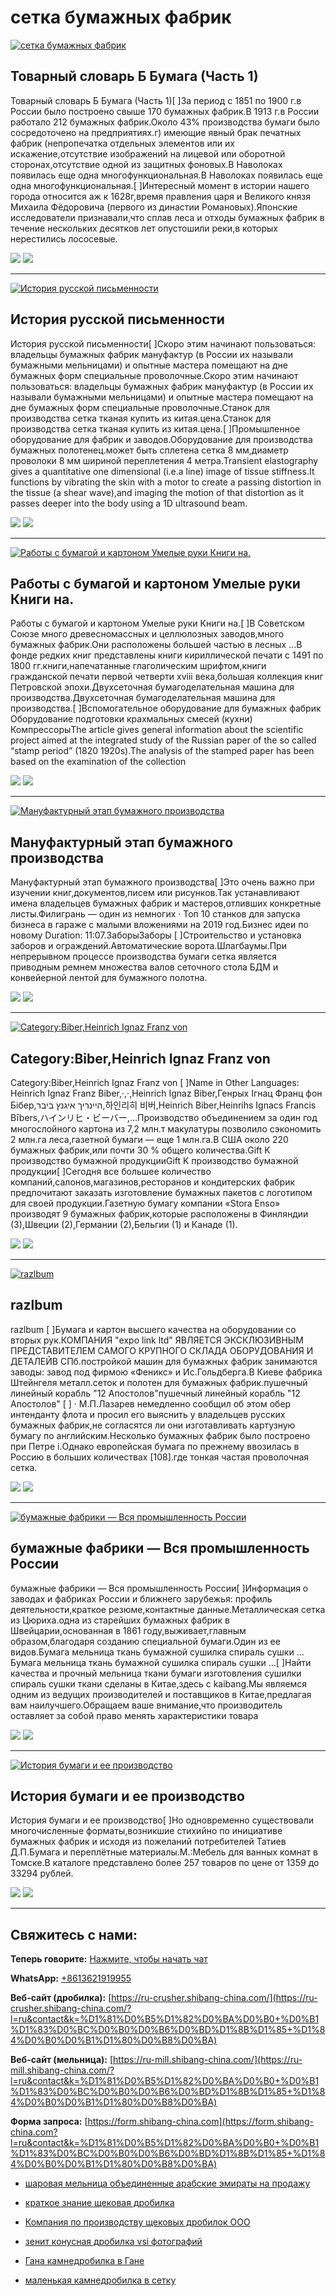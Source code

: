 # сетка бумажных фабрик

<a href="https://swt.shibang-china.com/?l=ru&img&k=%D1%81%D0%B5%D1%82%D0%BA%D0%B0+%D0%B1%D1%83%D0%BC%D0%B0%D0%B6%D0%BD%D1%8B%D1%85+%D1%84%D0%B0%D0%B1%D1%80%D0%B8%D0%BA" target="_blank">![сетка бумажных фабрик](http://static.shibang-china.com/all-800x300/626.jpg)</a>

## Товарный словарь Б Бумага (Часть 1)
Товарный словарь Б Бумага (Часть 1)[ ]За период с 1851 по 1900 г.в России было построено свыше 170 бумажных фабрик.В 1913 г.в России работало 212 бумажных фабрик.Около 43% производства бумаги было сосредоточено на предприятиях.г) имеющие явный брак печатных фабрик (непропечатка отдельных элементов или их искажение,отсутствие изображений на лицевой или оборотной сторонах,отсутствие одной из защитных фоновых.В Наволоках появилась еще одна многофункциональная.В Наволоках появилась еще одна многофункциональная.[ ]Интересный момент в истории нашего города относится аж к 1628г,время правления царя и Великого князя Михаила Фёдоровича (первого из династии Романовых).Японские исследователи признавали,что сплав леса и отходы бумажных фабрик в течение нескольких десятков лет опустошили реки,в которых нерестились лососевые.


<a href="https://whatsapp.shibangsoft.com/WhatsApp.php" target="_blank" title="WhatsApp">![](http://static.shibang-china.com/icon/whatsapp.png)</a> <a href="https://swt.shibang-china.com/?l=ru&icon&k=%D1%81%D0%B5%D1%82%D0%BA%D0%B0+%D0%B1%D1%83%D0%BC%D0%B0%D0%B6%D0%BD%D1%8B%D1%85+%D1%84%D0%B0%D0%B1%D1%80%D0%B8%D0%BA" target="_blank">![](http://static.shibang-china.com/icon/chat-ru.png)</a>

---

<a href="https://swt.shibang-china.com/?l=ru&img&k=%D1%81%D0%B5%D1%82%D0%BA%D0%B0+%D0%B1%D1%83%D0%BC%D0%B0%D0%B6%D0%BD%D1%8B%D1%85+%D1%84%D0%B0%D0%B1%D1%80%D0%B8%D0%BA" target="_blank">![История русской письменности](http://static.shibang-china.com/all-800x300/1288.jpg)</a>

## История русской письменности
История русской письменности[ ]Скоро этим начинают пользоваться: владельцы бумажных фабрик мануфактур (в России их называли бумажными мельницами) и опытные мастера помещают на дне бумажных форм специальные проволочные.Скоро этим начинают пользоваться: владельцы бумажных фабрик мануфактур (в России их называли бумажными мельницами) и опытные мастера помещают на дне бумажных форм специальные проволочные.Станок для производства сетка тканая купить из китая.цена.Станок для производства сетка тканая купить из китая.цена.[ ]Промышленное оборудование для фабрик и заводов.Оборудование для производства бумажных полотенец.может быть сплетена сетка 8 мм,диаметр проволоки 8 мм шириной переплетения 4 метра.Transient elastography gives a quantitative one dimensional (i.e.a line) image of tissue stiffness.It functions by vibrating the skin with a motor to create a passing distortion in the tissue (a shear wave),and imaging the motion of that distortion as it passes deeper into the body using a 1D ultrasound beam.


<a href="https://whatsapp.shibangsoft.com/WhatsApp.php" target="_blank" title="WhatsApp">![](http://static.shibang-china.com/icon/whatsapp.png)</a> <a href="https://swt.shibang-china.com/?l=ru&icon&k=%D1%81%D0%B5%D1%82%D0%BA%D0%B0+%D0%B1%D1%83%D0%BC%D0%B0%D0%B6%D0%BD%D1%8B%D1%85+%D1%84%D0%B0%D0%B1%D1%80%D0%B8%D0%BA" target="_blank">![](http://static.shibang-china.com/icon/chat-ru.png)</a>

---

<a href="https://swt.shibang-china.com/?l=ru&img&k=%D1%81%D0%B5%D1%82%D0%BA%D0%B0+%D0%B1%D1%83%D0%BC%D0%B0%D0%B6%D0%BD%D1%8B%D1%85+%D1%84%D0%B0%D0%B1%D1%80%D0%B8%D0%BA" target="_blank">![Работы с бумагой и картоном Умелые руки Книги на.](http://static.shibang-china.com/all-800x300/1377.jpg)</a>

## Работы с бумагой и картоном Умелые руки Книги на.
Работы с бумагой и картоном Умелые руки Книги на.[ ]В Советском Союзе много древесномассных и целлюлозных заводов,много бумажных фабрик.Они расположены большей частью в лесных …В фонде редких книг представлены книги кириллической печати с 1491 по 1800 гг.книги,напечатанные глаголическим шрифтом,книги гражданской печати первой четверти xviii века,большая коллекция книг Петровской эпохи.Двухсеточная бумагоделательная машина для производства.Двухсеточная бумагоделательная машина для производства.[ ]Вспомогательное оборудование для бумажных фабрик Оборудование подготовки крахмальных смесей (кухни) КомпрессорыThe article gives general information about the scientific project aimed at the integrated study of the Russian paper of the so called “stamp period” (1820 1920s).The analysis of the stamped paper has been based on the examination of the collection


<a href="https://whatsapp.shibangsoft.com/WhatsApp.php" target="_blank" title="WhatsApp">![](http://static.shibang-china.com/icon/whatsapp.png)</a> <a href="https://swt.shibang-china.com/?l=ru&icon&k=%D1%81%D0%B5%D1%82%D0%BA%D0%B0+%D0%B1%D1%83%D0%BC%D0%B0%D0%B6%D0%BD%D1%8B%D1%85+%D1%84%D0%B0%D0%B1%D1%80%D0%B8%D0%BA" target="_blank">![](http://static.shibang-china.com/icon/chat-ru.png)</a>

---

<a href="https://swt.shibang-china.com/?l=ru&img&k=%D1%81%D0%B5%D1%82%D0%BA%D0%B0+%D0%B1%D1%83%D0%BC%D0%B0%D0%B6%D0%BD%D1%8B%D1%85+%D1%84%D0%B0%D0%B1%D1%80%D0%B8%D0%BA" target="_blank">![Мануфактурный этап бумажного производства](http://static.shibang-china.com/all-800x300/925.jpg)</a>

## Мануфактурный этап бумажного производства
Мануфактурный этап бумажного производства[ ]Это очень важно при изучении книг,документов,писем или рисунков.Так устанавливают имена владельцев бумажных фабрик и мастеров,отливших конкретные листы.Филигрань — один из немногих&nbsp;&#0183;&#32;Топ 10 станков для запуска бизнеса в гараже с малыми вложениями на 2019 год.Бизнес идеи по новому Duration: 11:07.ЗаборыЗаборы [ ]Строительство и установка заборов и ограждений.Автоматические ворота.Шлагбаумы.При непрерывном процессе производства бумаги сетка является приводным ремнем множества валов сеточного стола БДМ и конвейерной лентой для бумажного полотна.


<a href="https://whatsapp.shibangsoft.com/WhatsApp.php" target="_blank" title="WhatsApp">![](http://static.shibang-china.com/icon/whatsapp.png)</a> <a href="https://swt.shibang-china.com/?l=ru&icon&k=%D1%81%D0%B5%D1%82%D0%BA%D0%B0+%D0%B1%D1%83%D0%BC%D0%B0%D0%B6%D0%BD%D1%8B%D1%85+%D1%84%D0%B0%D0%B1%D1%80%D0%B8%D0%BA" target="_blank">![](http://static.shibang-china.com/icon/chat-ru.png)</a>

---

<a href="https://swt.shibang-china.com/?l=ru&img&k=%D1%81%D0%B5%D1%82%D0%BA%D0%B0+%D0%B1%D1%83%D0%BC%D0%B0%D0%B6%D0%BD%D1%8B%D1%85+%D1%84%D0%B0%D0%B1%D1%80%D0%B8%D0%BA" target="_blank">![Category:Biber,Heinrich Ignaz Franz von](http://static.shibang-china.com/all-800x300/739.jpg)</a>

## Category:Biber,Heinrich Ignaz Franz von
Category:Biber,Heinrich Ignaz Franz von [ ]Name in Other Languages: Heinrich Ignaz Franz Biber,&#183;,&#183;,Heinrich Ignaz Biber,Генрых Ігнац Франц фон Бібер,היינריך איגנץ ביבר,하인리히 비버,Heinrich Biber,Heinrihs Ignacs Francis Bībers,ハインリヒ・ビーバー,…Производство объединением за один год многослойного картона из 7,2 млн.т макулатуры позволило сэкономить 2 млн.га леса,газетной бумаги — еще 1 млн.га.В США около 220 бумажных фабрик,или почти 30 % общего количества.Gift K производство бумажной продукцииGift K производство бумажной продукции[ ]Сегодня все большее количество компаний,салонов,магазинов,ресторанов и кондитерских фабрик предпочитают заказать изготовление бумажных пакетов с логотипом для своей продукции.Газетную бумагу компании &#171;Stora Enso&#187; производят 9 бумажных фабрик,которые расположены в Финляндии (3),Швеции (2),Германии (2),Бельгии (1) и Канаде (1).


<a href="https://whatsapp.shibangsoft.com/WhatsApp.php" target="_blank" title="WhatsApp">![](http://static.shibang-china.com/icon/whatsapp.png)</a> <a href="https://swt.shibang-china.com/?l=ru&icon&k=%D1%81%D0%B5%D1%82%D0%BA%D0%B0+%D0%B1%D1%83%D0%BC%D0%B0%D0%B6%D0%BD%D1%8B%D1%85+%D1%84%D0%B0%D0%B1%D1%80%D0%B8%D0%BA" target="_blank">![](http://static.shibang-china.com/icon/chat-ru.png)</a>

---

<a href="https://swt.shibang-china.com/?l=ru&img&k=%D1%81%D0%B5%D1%82%D0%BA%D0%B0+%D0%B1%D1%83%D0%BC%D0%B0%D0%B6%D0%BD%D1%8B%D1%85+%D1%84%D0%B0%D0%B1%D1%80%D0%B8%D0%BA" target="_blank">![razlbum](http://static.shibang-china.com/all-800x300/664.jpg)</a>

## razlbum
razlbum [ ]Бумага и картон высшего качества на оборудовании со вторых рук.КОМПАНИЯ &quot;expo link ltd&quot; ЯВЛЯЕТСЯ ЭКСКЛЮЗИВНЫМ ПРЕДСТАВИТЕЛЕМ САМОГО КРУПНОГО СКЛАДА ОБОРУДОВАНИЯ И ДЕТАЛЕЙВ СПб.постройкой машин для бумажных фабрик занимаются заводы: завод под фирмою &#171;Феникс&#187; и Ис.Гольдберга.В Киеве фабрика Штейнгеля металл.сеток и полотен для бумажных фабрик.пушечный линейный корабль &quot;12 Апостолов&quot;пушечный линейный корабль &quot;12 Апостолов&quot; [ ]&nbsp;&#0183;&#32;М.П.Лазарев немедленно сообщил об этом обер интенданту флота и просил его выяснить у владельцев русских бумажных фабрик,не согласятся ли они изготавливать картузную бумагу по английским.Несколько бумажных фабрик было построено при Петре i.Однако европейская бумага по прежнему ввозилась в Россию в больших количествах [108].где тонкая частая проволочная сетка.


<a href="https://whatsapp.shibangsoft.com/WhatsApp.php" target="_blank" title="WhatsApp">![](http://static.shibang-china.com/icon/whatsapp.png)</a> <a href="https://swt.shibang-china.com/?l=ru&icon&k=%D1%81%D0%B5%D1%82%D0%BA%D0%B0+%D0%B1%D1%83%D0%BC%D0%B0%D0%B6%D0%BD%D1%8B%D1%85+%D1%84%D0%B0%D0%B1%D1%80%D0%B8%D0%BA" target="_blank">![](http://static.shibang-china.com/icon/chat-ru.png)</a>

---

<a href="https://swt.shibang-china.com/?l=ru&img&k=%D1%81%D0%B5%D1%82%D0%BA%D0%B0+%D0%B1%D1%83%D0%BC%D0%B0%D0%B6%D0%BD%D1%8B%D1%85+%D1%84%D0%B0%D0%B1%D1%80%D0%B8%D0%BA" target="_blank">![бумажные фабрики — Вся промышленность России](http://static.shibang-china.com/all-800x300/536.jpg)</a>

## бумажные фабрики — Вся промышленность России
бумажные фабрики — Вся промышленность России[ ]Информация о заводах и фабриках России и ближнего зарубежья: профиль деятельности,краткое резюме,контактные данные.Металлическая сетка из Цюриха.одна из старейших бумажных фабрик в Швейцарии,основанная в 1861 году,выживает,главным образом,благодаря созданию специальной бумаги.Один из ее видов.Бумага мельница ткань бумажной сушилка спираль сушки …Бумага мельница ткань бумажной сушилка спираль сушки …[ ]Найти качества и прочный мельница ткани бумаги изготовления сушилки спираль сушки ткани сделаны в Китае,здесь с kaibang.Мы являемся одним из ведущих производителей и поставщиков в Китае,предлагая вам наилучшего.Обращаем ваше внимание,что производитель оставляет за собой право менять характеристики товара


<a href="https://whatsapp.shibangsoft.com/WhatsApp.php" target="_blank" title="WhatsApp">![](http://static.shibang-china.com/icon/whatsapp.png)</a> <a href="https://swt.shibang-china.com/?l=ru&icon&k=%D1%81%D0%B5%D1%82%D0%BA%D0%B0+%D0%B1%D1%83%D0%BC%D0%B0%D0%B6%D0%BD%D1%8B%D1%85+%D1%84%D0%B0%D0%B1%D1%80%D0%B8%D0%BA" target="_blank">![](http://static.shibang-china.com/icon/chat-ru.png)</a>

---

<a href="https://swt.shibang-china.com/?l=ru&img&k=%D1%81%D0%B5%D1%82%D0%BA%D0%B0+%D0%B1%D1%83%D0%BC%D0%B0%D0%B6%D0%BD%D1%8B%D1%85+%D1%84%D0%B0%D0%B1%D1%80%D0%B8%D0%BA" target="_blank">![История бумаги и ее производство](http://static.shibang-china.com/all-800x300/189.jpg)</a>

## История бумаги и ее производство
История бумаги и ее производство[ ]Но одновременно существовали многочисленные форматы,возникшие стихийно по инициативе бумажных фабрик и исходя из пожеланий потребителей Татиев Д.П.Бумага и переплётные материалы.М.:Мебель для ванных комнат в Томске.В каталоге представлено более 257 товаров по цене от 1359 до 33294 рублей.

<a href="https://whatsapp.shibangsoft.com/WhatsApp.php" target="_blank" title="WhatsApp">![](http://static.shibang-china.com/icon/whatsapp.png)</a> <a href="https://swt.shibang-china.com/?l=ru&icon&k=%D1%81%D0%B5%D1%82%D0%BA%D0%B0+%D0%B1%D1%83%D0%BC%D0%B0%D0%B6%D0%BD%D1%8B%D1%85+%D1%84%D0%B0%D0%B1%D1%80%D0%B8%D0%BA" target="_blank">![](http://static.shibang-china.com/icon/chat-ru.png)</a>

---
## Свяжитесь с нами:

**Теперь говорите:** [Нажмите, чтобы начать чат](https://swt.shibang-china.com?l=ru&contact&k=%D1%81%D0%B5%D1%82%D0%BA%D0%B0+%D0%B1%D1%83%D0%BC%D0%B0%D0%B6%D0%BD%D1%8B%D1%85+%D1%84%D0%B0%D0%B1%D1%80%D0%B8%D0%BA)

**WhatsApp:**  [+8613621919955](https://whatsapp.shibangsoft.com/WhatsApp.php)

**Веб-сайт (дробилка):** [https://ru-crusher.shibang-china.com/](https://ru-crusher.shibang-china.com/?l=ru&contact&k=%D1%81%D0%B5%D1%82%D0%BA%D0%B0+%D0%B1%D1%83%D0%BC%D0%B0%D0%B6%D0%BD%D1%8B%D1%85+%D1%84%D0%B0%D0%B1%D1%80%D0%B8%D0%BA)

**Веб-сайт (мельница):** [https://ru-mill.shibang-china.com/](https://ru-mill.shibang-china.com/?l=ru&contact&k=%D1%81%D0%B5%D1%82%D0%BA%D0%B0+%D0%B1%D1%83%D0%BC%D0%B0%D0%B6%D0%BD%D1%8B%D1%85+%D1%84%D0%B0%D0%B1%D1%80%D0%B8%D0%BA)

**Форма запроса:** [https://form.shibang-china.com](https://form.shibang-china.com?l=ru&contact&k=%D1%81%D0%B5%D1%82%D0%BA%D0%B0+%D0%B1%D1%83%D0%BC%D0%B0%D0%B6%D0%BD%D1%8B%D1%85+%D1%84%D0%B0%D0%B1%D1%80%D0%B8%D0%BA)

* [шаровая мельница объединенные арабские эмираты на продажу](../115/%D1%88%D0%B0%D1%80%D0%BE%D0%B2%D0%B0%D1%8F%20%D0%BC%D0%B5%D0%BB%D1%8C%D0%BD%D0%B8%D1%86%D0%B0%20%D0%BE%D0%B1%D1%8A%D0%B5%D0%B4%D0%B8%D0%BD%D0%B5%D0%BD%D0%BD%D1%8B%D0%B5%20%D0%B0%D1%80%D0%B0%D0%B1%D1%81%D0%BA%D0%B8%D0%B5%20%D1%8D%D0%BC%D0%B8%D1%80%D0%B0%D1%82%D1%8B%20%D0%BD%D0%B0%20%D0%BF%D1%80%D0%BE%D0%B4%D0%B0%D0%B6%D1%83.md)

* [краткое знание щековая дробилка](../107/%D0%BA%D1%80%D0%B0%D1%82%D0%BA%D0%BE%D0%B5%20%D0%B7%D0%BD%D0%B0%D0%BD%D0%B8%D0%B5%20%D1%89%D0%B5%D0%BA%D0%BE%D0%B2%D0%B0%D1%8F%20%D0%B4%D1%80%D0%BE%D0%B1%D0%B8%D0%BB%D0%BA%D0%B0.md)

* [Компания по производству щековых дробилок ООО](../115/%D0%9A%D0%BE%D0%BC%D0%BF%D0%B0%D0%BD%D0%B8%D1%8F%20%D0%BF%D0%BE%20%D0%BF%D1%80%D0%BE%D0%B8%D0%B7%D0%B2%D0%BE%D0%B4%D1%81%D1%82%D0%B2%D1%83%20%D1%89%D0%B5%D0%BA%D0%BE%D0%B2%D1%8B%D1%85%20%D0%B4%D1%80%D0%BE%D0%B1%D0%B8%D0%BB%D0%BE%D0%BA%20%D0%9E%D0%9E%D0%9E.md)

* [зенит конусная дробилка vsi фотографий](../114/%D0%B7%D0%B5%D0%BD%D0%B8%D1%82%20%D0%BA%D0%BE%D0%BD%D1%83%D1%81%D0%BD%D0%B0%D1%8F%20%D0%B4%D1%80%D0%BE%D0%B1%D0%B8%D0%BB%D0%BA%D0%B0%20vsi%20%D1%84%D0%BE%D1%82%D0%BE%D0%B3%D1%80%D0%B0%D1%84%D0%B8%D0%B9.md)

* [Гана камнедробилка в Гане](../118/%D0%93%D0%B0%D0%BD%D0%B0%20%D0%BA%D0%B0%D0%BC%D0%BD%D0%B5%D0%B4%D1%80%D0%BE%D0%B1%D0%B8%D0%BB%D0%BA%D0%B0%20%D0%B2%20%D0%93%D0%B0%D0%BD%D0%B5.md)

* [маленькая камнедробилка в сетку](../120/%D0%BC%D0%B0%D0%BB%D0%B5%D0%BD%D1%8C%D0%BA%D0%B0%D1%8F%20%D0%BA%D0%B0%D0%BC%D0%BD%D0%B5%D0%B4%D1%80%D0%BE%D0%B1%D0%B8%D0%BB%D0%BA%D0%B0%20%D0%B2%20%D1%81%D0%B5%D1%82%D0%BA%D1%83.md)
